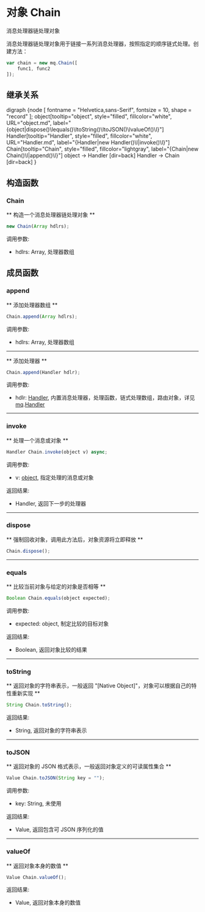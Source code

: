 # 对象 Chain
消息处理器链处理对象

消息处理器链处理对象用于链接一系列消息处理器，按照指定的顺序链式处理。创建方法：

```JavaScript
var chain = new mq.Chain([
    func1, func2
]);
```

## 继承关系
<dot>digraph {node [ fontname = "Helvetica,sans-Serif", fontsize = 10, shape = "record" ];
object[tooltip="object", style="filled", fillcolor="white", URL="object.md", label="{object|dispose()\lequals()\ltoString()\ltoJSON()\lvalueOf()\l}"]
Handler[tooltip="Handler", style="filled", fillcolor="white", URL="Handler.md", label="{Handler|new Handler()\l|invoke()\l}"]
Chain[tooltip="Chain", style="filled", fillcolor="lightgray", label="{Chain|new Chain()\l|append()\l}"]
object -> Handler [dir=back]
Handler -> Chain [dir=back]
}</dot>

## 构造函数
        
### Chain
** 构造一个消息处理器链处理对象 **

```JavaScript
new Chain(Array hdlrs);
```

调用参数:
* hdlrs: Array, 处理器数组

## 成员函数
        
### append
** 添加处理器数组 **

```JavaScript
Chain.append(Array hdlrs);
```

调用参数:
* hdlrs: Array, 处理器数组

--------------------------
** 添加处理器 **

```JavaScript
Chain.append(Handler hdlr);
```

调用参数:
* hdlr: [Handler](Handler.md), 内置消息处理器，处理函数，链式处理数组，路由对象，详见 [mq](../../module/ifs/mq.md).[Handler](Handler.md)

--------------------------
### invoke
** 处理一个消息或对象 **

```JavaScript
Handler Chain.invoke(object v) async;
```

调用参数:
* v: [object](object.md), 指定处理的消息或对象

返回结果:
* Handler, 返回下一步的处理器

--------------------------
### dispose
** 强制回收对象，调用此方法后，对象资源将立即释放 **

```JavaScript
Chain.dispose();
```

--------------------------
### equals
** 比较当前对象与给定的对象是否相等 **

```JavaScript
Boolean Chain.equals(object expected);
```

调用参数:
* expected: object, 制定比较的目标对象

返回结果:
* Boolean, 返回对象比较的结果

--------------------------
### toString
** 返回对象的字符串表示，一般返回 "[Native Object]"，对象可以根据自己的特性重新实现 **

```JavaScript
String Chain.toString();
```

返回结果:
* String, 返回对象的字符串表示

--------------------------
### toJSON
** 返回对象的 JSON 格式表示，一般返回对象定义的可读属性集合 **

```JavaScript
Value Chain.toJSON(String key = "");
```

调用参数:
* key: String, 未使用

返回结果:
* Value, 返回包含可 JSON 序列化的值

--------------------------
### valueOf
** 返回对象本身的数值 **

```JavaScript
Value Chain.valueOf();
```

返回结果:
* Value, 返回对象本身的数值

